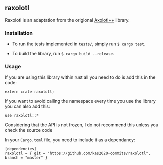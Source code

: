 ## raxolotl

Raxolotl is an adaptation from the origional
[Axolotl++](https://github.com/kas2020-commits/axolotl) library.

### Installation

- To run the tests implemented in `tests/`, simply run `$ cargo test`.

- To build the library, run `$ cargo build --release`.

### Usage

If you are using this library within rust all you need to do is add this in the
code:

```
extern crate raxolotl;
```

If you want to avoid calling the namespace every time you use the library you
can also add this:
```
use raxolotl::*
```

Considering that the API is not frozen, I do not recommend this unless you check
the source code

In your `Cargo.toml` file, you need to include it as a dependancy:

```
[dependencies]
raxolotl = { git = "https://github.com/kas2020-commits/raxolotl", branch = "master" }
```
